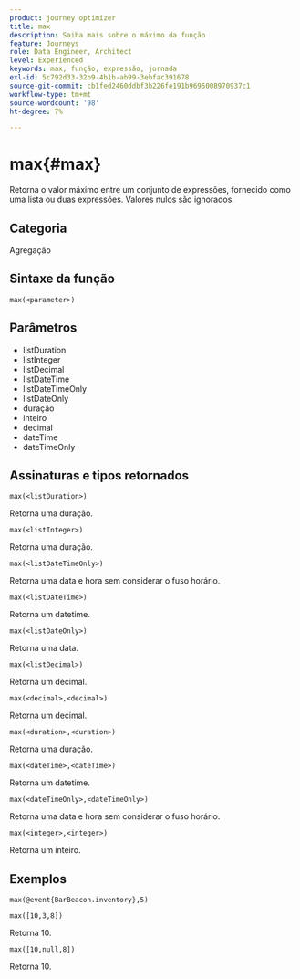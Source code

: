 ```yaml
---
product: journey optimizer
title: max
description: Saiba mais sobre o máximo da função
feature: Journeys
role: Data Engineer, Architect
level: Experienced
keywords: max, função, expressão, jornada
exl-id: 5c792d33-32b9-4b1b-ab99-3ebfac391678
source-git-commit: cb1fed2460ddbf3b226fe191b9695008970937c1
workflow-type: tm+mt
source-wordcount: '98'
ht-degree: 7%

---
```


# max{#max}

Retorna o valor máximo entre um conjunto de expressões, fornecido como uma lista ou duas expressões. Valores nulos são ignorados.

## Categoria

Agregação

## Sintaxe da função

`max(<parameter>)`

## Parâmetros

* listDuration
* listInteger
* listDecimal
* listDateTime
* listDateTimeOnly
* listDateOnly
* duração
* inteiro
* decimal
* dateTime
* dateTimeOnly

## Assinaturas e tipos retornados

`max(<listDuration>)`

Retorna uma duração.

`max(<listInteger>)`

Retorna uma duração.

`max(<listDateTimeOnly>)`

Retorna uma data e hora sem considerar o fuso horário.

`max(<listDateTime>)`

Retorna um datetime.

`max(<listDateOnly>)`

Retorna uma data.

`max(<listDecimal>)`

Retorna um decimal.

`max(<decimal>,<decimal>)`

Retorna um decimal.

`max(<duration>,<duration>)`

Retorna uma duração.

`max(<dateTime>,<dateTime>)`

Retorna um datetime.

`max(<dateTimeOnly>,<dateTimeOnly>)`

Retorna uma data e hora sem considerar o fuso horário.

`max(<integer>,<integer>)`

Retorna um inteiro.

## Exemplos

`max(@event{BarBeacon.inventory},5)`

`max([10,3,8])`

Retorna 10.

`max([10,null,8])`

Retorna 10.
